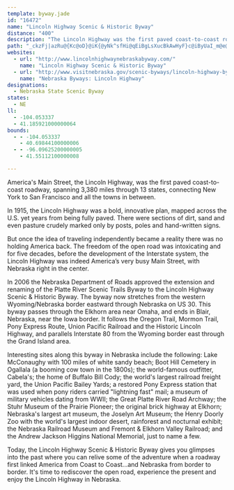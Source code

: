```yaml
---
template: byway.jade
id: "16472"
name: "Lincoln Highway Scenic & Historic Byway"
distance: "400"
description: "The Lincoln Highway was the first paved coast-to-coast roadway, spanning 3,380 miles through 13 states, connecting New York to San Francisco and all the towns in between.  In Nebraska, the byway stretches from the western Wyoming/Nebraska border eastward through Nebraska on US 30. \r\n"
path: "_ckzFj|azRu@{Kc@oD}@iK{@yNk^sfHi@qEiBgLsXucBkAwHyF}c@iByUaI_m@e@{CgCyM{B}MuEw]oBoMwBuKiA_FiDoMygBuxFiAsCuAqCcBkCeKwMqNuRyDsH{CaKwH_ZiBmH_AmEy@yEg@{Di@yFg@oIMsF?cOrBapBZ}e@a@geBRyIdN}aCnBs_@`@mMPoLz@scBGaS}@g^gD_iA_B_e@iAaMie@eoDmBkPu@sJ}@{QgJ{{Bo@uQOwM?yLNsb@vBqr@j@_JrAuJx@gEtAiF|AcFfG}Nx@mCj@{Br@qENaCHeC@m_ARikAOeYe@gd@C_oCHceBE{mBVsdAL{vBImxBHibFNoHh@cQbCiu@j@mNff@wpJ~^a_ElFue@nC{XlQgmBp@sIVsEn@cR|Boz@~GgqBRgIl@qO`Aw\\Ui[HiIhCc`ATaLHkOiA_dBL}SfEavAPaGZsEVsBx@qE~@oD|BgGtEqI`BcEz@yCpA{Gx@{INeJGoCoCsj@EgG@aGrN{hGZ_IrB_\\bFuv@r@aJlBqPvC}QbgAcwFzAuGt`@i|AhQqu@fDmLvHqUhw@_qBrSih@zrA__DvGePfF{Oj_@mtAbHsXrBoJfBgMn@mGj@kJXkLBqHoAwpAIaOH_FdCs\\DeGgCunCCmIJe\\xAkrBgXB{@s@o@qA@sIEIHcD@kMKcb@`@mlBKcs@i@mJsH_|@wAqVc@aMyZmsOE_HPma@lCqiES__@x@k_@b@gt@Ek[wDuiJ?aR|@kbDP_Eh@mDbBoGbf@}fBfIqYpCsLbD_RxEoZxs@qmElB}KtAqG|CwKtc@cwAfCwIdxBwuIxeAypDfFoPdNge@^gBTeBHsDE}qAD}[^gE|BaONsBJkDBiLNkmBC}`ELqw@`@{{GRsbFCw[IuLa@omBTgfFHkoF\\uuB[srAFcl@C_d@Hk}A]swB\\q|AN{vEN}|@EySj@__ECe_@B_NCchJB}y@A_bFH_p@?a}AIqRs@iT_@_G{AeQ{BaUa@mFmUkeCwDq\\s@yHgD{b@eFal@mb@qqE{Gwu@oYu}CmAgI_ByHkLaa@oQsl@eMac@oAeFyA{H}AsJ_AoM}Ai[eA_QsAyLqGop@cBaO_A}LgDsi@o@oOsE}q@YeFEsCoAcQgBc^yAeSeAmJm@wDuSmbAsB{LcAiLyBe_@gEmw@OoH?_FNcH^mHpH{|@~C}e@dHejA|CsqADwMO_NmAaj@_Ak^OcKGuNzFmxG\\eg@Bcn@Zgs@HqCd@uK~BkYvA{Kn@aEvC_NvHs[|@{Fd@yGDgGEuDq@i]eAw[iCsnAUkUy@s_@s@kb@gA{g@aAgZYyNSyWL_Lf@uPrBo^pV{sDlAea@t@cQn@{R|E_fB?}LOsJmEk`AiAgIsEqRe@eD]eDqE_aA{@oZSuMAmGJqRjFweCFuEAmIIyDyDwv@y@aMen@u{FwSauAgDiSon@svCqEwTaG_\\yEqZgFc_@{Icr@oDqZy@oJs@_Ly@}TsU{aHeAoSuNyhEc@sHe@_Fm@oFeAwFy@{DmCuJeGmRuBkJu@}DcAoIg@{F_@gJKgIEan@Pa}EpCaxBDoJKs|F?kuEx@}wCFwe@?svKFke@Cq_CH_Eh@mFt@uDpAkDfBmDfE{E~ZwZrKaLhCaEfAkCh@mBrAyH~NyaAtAsIHS~AiMNmHIk@?{@L}_AR_GHkHZwDHkPvGebAbJqqAjFqx@~AiTb@iDl@_DdB_GrC{FhC_DvDuCtOeIhHeDzHgChFoAtDq@WwNkSewDOsE?mETmF^oDj@yDzAkGtE{MnvB{bGnCgIvAmF`eDmiPZqAbAuCfHoNh@_Bx@yCr@gFDkA?gCEoEs@sK]yHEmD\\yGn@cEx@_Dj@_BjHoOx@aCr@_D~^kiBjEwR~yBcxKrdA_oEbv@wbD~ByHvCoHvE_JtAsBtKwOjSwZ`Zqb@jy@ajA~s@idAxD{FhB{DlJqWl@qB|@gETsCb@uJhGcyAHwA^{BhAsE|@gCx@_Bps@gnAvCuFnFmL|wAgwDdwBwtGfx@eeCdpAgzD~FuQ`FiRTYlG_RjGmRdByFlBgFtL{^hBkEhCsHbB{F`aAcvCtq@qtBfHoSzf@_{A`Nk`@rBeHtEqR`BiIbCaP~BoKvKmd@pP{o@~FoWb@gBvFsPrNom@je@ydBxeA{|DvFqXxBgInBeIRo@JIn@{BfBgH?YdOyi@`GiUxBiHtDoNzHyTpHyWzX}eA~P}m@bt@enCr_AkkDr@sCpD}QxDmObWk_AhB}FpFmObAaDp^krAz`AynDjq@qdCfEcPbCoLdCcPly@ohGhA{JhAmPt@cHdF}_@h@oDVw@lAoI~AeMf@aF`Iom@J_AEQnCeRjGke@hAuGhD{PbCgQj\\meC~UwfBbn@muEtNaeATeCbWmkBvJau@bAmJl@cItp@wgKZqGNyKb@gKhF_y@lAgO|BcVz@oK|Be]nvA{kTjHqgApBmf@lEas@`BkVrBoPlIanAxg@g_IdXwaEhRmwCd@aGhAcTvJywAl@uLN}FX}xECmx@RibA?}lDd@qHhCmTRuCDqFKmGy@kLMeGBiEXsH?mH_@mG}AaNYqK?yrCFqWJW?{l@EmAi@eBoCeD[u@GyAV{z@RuTBgTl@}~Ag@gGwEo[wEg_@{OygAgHki@{NkcAuI{n@K[}UicBiiB{vMyv@mxFiKot@}\\_lBsDoTyBiOgG_]qHy`@c@eBsCqNwaDqpQyE{UaNqu@mAeEoAyC{HcLmByDqAkEs@yCc@iDUsDIiRSiIUyC}@eGs}@aqEwZi}AiPcx@qqAsuGyE_Ui@gDgC}KcDyL}Gm\\}D}ToPk}@czAirHiCmKiCyIeDqJof@guAyTio@w[a}@cs@cqBiNi`@wIkUgKiZmEeN}HgTqz@_bCkhBoeFgAqBuBaDaBkBoCcC_C_BkF_CmJsCmEgCsB}A}B_CuDwFkB}D{Mg`@DMiAqDuDcLqGuQ_A_DcAoEm@mDk@yFsBou@McIL_CdC}VBwAOmBoBsHOGsBsGa[ecAnD_CsRgo@cM_a@aHqUmDiNSm@UW{Lse@cBgH_Qwo@}CyKkRau@iBwGkByDyWu_@sDcF}FmLkFiOeOgj@qHqYeDiKeDyHqeBygDyU}g@cFoJgRw[wMkWigF}~JsAiCkGaOwL}UuK{TiQ_]gGsIoMkVw\\up@aaB{`Dc{FeaLq_CmuE{C{GaFuP_BeEgVye@iBaBOQIg@b@qx@?gHIyCU{Dg@cDe@aCuAmEsBkEwCaEyCmCmBmA}DyA_Cg@wCQoPMyAKsC_@}FmBgEeCcDuCiC_DiCqEioEk{IgDiHwJoV_CcFiBkD_KwOcHaMwyFecL}FmMeAuCqC_Gyf@kbAgHiPcBaDqJoNsCyEutBwdEi}BctEe\\uo@eqD}kHufAoxBeFiKiByEub@{qA}HoXwFkOgB_E}DcKmt@{{BulAytDic@awAsGeSaiAokDeB{EqKe]}Viv@ecAi_Dal@ygBaGaSsEwQsFcNgEaM}{BmdHuAuHc@sD[sEOmHH{vA]qwBOob@MsbAf@yiCen@E}XP_NEiyAXy@_A_@_Ah@cuBNYJugBQagAP_dAQoaFEqSYmRd@izDBgq@OmFS{Ce@yDs@mEcAeEiBuFsDsH_BaCwBmCwl@_l@oIwIwAoBqBsDiB}Fo@_Ec@oGAsIJc_ABspDd@whDHe_CYi[QiJy@aVkC}}@OcC_@kCo@mCw@mCaAgCeAcBuC{CgYcUiVoQmDgD}C{Ek@qAqBoIa@eHNw~ACq_ARm{@OoZ}A_b@_@mQHeMC}v@Imp@K}AI{`At@onJ?}fBNs`ALcTb@ahD?{i@D}W@ivCRoHhAsHrAwDdAuBzGmKjAsB|@sBlAoE^}BTiBRwClAyoBMmE_@aDs@{DyAeGi@gD[mEm@wd@?uBBkAjFsaAdAoUxAeVDeEUgGIgGg@yjApAoIjA{DV_B`@yHpDy~At@uW\\{r@J}KbAunDTg{AHW?qBRiA^cBn@aBxAkClD}ErA}Bt@iB`AkFLgDpUwsJDmFCkA{@mLGiFFaDT_DrC{RNgCb@{SDo{AHa\\GeiBVubEE}p@FWGeBg@{EiAmF_AqCmA}BiCkDqJcJaOsOkNuM_IgIc~@s}@aEeFwC{EuDyIaB{F{AuHo@sF_@yFOsFGylDFcr@T{QbC}{@d@mJh@uEhAuH~@_EpBsG`BgEvAsCfD{FbDaExCwCrC{BjF}CpB{@lDmAjE_A~AYxDSlEKhq@JbC`@~Br@nAp@fA~@hCxCxAhAd@\\vAZ|@H?qf@Iu@CeKNmiD?wcDHmn@t@q`AD}POmH{@uQIsODmdBNeZUsnB?}aBEiEW_Ea@mD{BmM[gD[mFCwCH{FXmEh@aF~BwNb@mIDo}@TwaAXq|CToGl@_H`Hai@JwDEiCSsCc@mCoAcEc@{@}_@an@}EaGaWkYqMmNwMoOkDuE}FsIoc@op@wC{Eix@cdByCgGy@wAaEcFsCkCuQoMaFeEyDiE__@_e@m]ca@aEcEqE}D}MiI{F{DaJ_Iou@wq@{LoKyCkB_IeDiGyAkEg@oiAkE}Ce@uDgA{GoDwAm@uAc@wSDOK_B??oHIg@Bse@De@HmHEyIM_AHqx@OgGe@sGqAyIkBcHoN__@sD_HmEgJqC}JeDgO_@sCOyCCeU"
websites: 
  - url: "http://www.lincolnhighwaynebraskabyway.com/"
    name: "Lincoln Highway Scenic & Historic Byway"
  - url: "http://www.visitnebraska.gov/scenic-byways/lincoln-highway-byway"
    name: "Nebraska Byways: Lincoln Highway"
designations: 
  - Nebraska State Scenic Byway
states: 
  - NE
ll: 
  - -104.053337
  - 41.185921000000064
bounds: 
  - - -104.053337
    - 40.69844100000006
  - - -96.09625200000005
    - 41.55112100000008

---
```


America's Main Street, the Lincoln Highway, was the first paved coast-to-coast roadway, spanning 3,380 miles through 13 states, connecting New York to San Francisco and all the towns in between.  

In 1915, the Lincoln Highway was a bold, innovative plan, mapped across the U.S. yet years from being fully paved.  There were sections of dirt, sand and even pasture crudely marked only by posts, poles and hand-written signs.

But once the idea of traveling independently became a reality there was no holding America back.  The freedom of the open road was intoxicating and for five decades, before the development of the Interstate system, the Lincoln Highway was indeed America’s very busy Main Street, with Nebraska right in the center.

In 2006 the Nebraska Department of Roads approved the extension and renaming of the Platte River Scenic Trails Byway to the Lincoln Highway Scenic & Historic Byway. The byway now stretches from the western Wyoming/Nebraska border eastward through Nebraska on US 30. This byway passes through the Elkhorn area near Omaha, and ends in Blair, Nebraska, near the Iowa border. It follows the Oregon Trail, Mormon Trail, Pony Express Route, Union Pacific Railroad and the Historic Lincoln Highway, and parallels Interstate 80 from the Wyoming border east through the Grand Island area. 

Interesting sites along this byway in Nebraska include the following: Lake McConaughy with 100 miles of white sandy beach; Boot Hill Cemetery in Ogallala (a booming cow town in the 1800s); the world-famous outfitter, Cabela's; the home of Buffalo Bill Cody; the world's largest railroad freight yard, the Union Pacific Bailey Yards; a restored Pony Express station that was used when pony riders carried "lightning fast" mail; a museum of military vehicles dating from WWII; the Great Platte River Road Archway; the Stuhr Museum of the Prairie Pioneer; the original brick highway at Elkhorn; Nebraska's largest art museum, the Joselyn Art Museum; the Henry Doorly Zoo with the world's largest indoor desert, rainforest and nocturnal exhibit; the Nebraska Railroad Museum and Fremont & Elkhorn Valley Railroad; and the Andrew Jackson Higgins National Memorial, just to name a few.

Today, the Lincoln Highway Scenic & Historic Byway gives you glimpses into the past where you can relive some of the adventure when a roadway first linked America from Coast to Coast...and Nebraska from border to border.  It's time to rediscover the open road, experience the present and enjoy the Lincoln Highway in Nebraska.